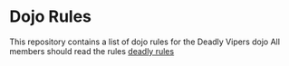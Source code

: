 Dojo Rules
==========

This repository contains a list of dojo rules for the Deadly Vipers dojo
All members should read the rules
[deadly rules]("https://github.com/deadlyvipers")

